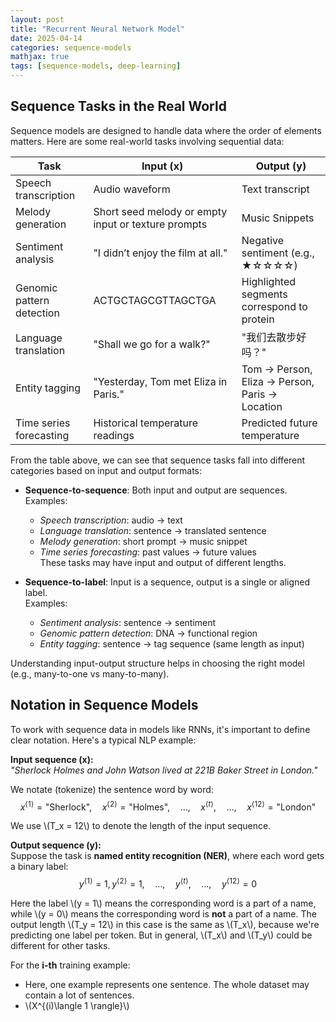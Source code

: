 ```yaml
---
layout: post
title: "Recurrent Neural Network Model"
date: 2025-04-14
categories: sequence-models
mathjax: true
tags: [sequence-models, deep-learning]
---
```


## Sequence Tasks in the Real World

Sequence models are designed to handle data where the order of elements matters. Here are some real-world tasks involving sequential data:

| Task                         | Input (x)                                        | Output (y)                                       |
|------------------------------|--------------------------------------------------|--------------------------------------------------|
| Speech transcription         | Audio waveform                                       | Text transcript                                  |
| Melody generation            | Short seed melody or empty input or texture prompts  | Music Snippets                        |
| Sentiment analysis           | "I didn’t enjoy the film at all."               | Negative sentiment (e.g., ★☆☆☆☆)                 |
| Genomic pattern detection    | ACTGCTAGCGTTAGCTGA                               | Highlighted segments correspond to protein                    |
| Language translation         | "Shall we go for a walk?"                      | "我们去散步好吗？"                   |
| Entity tagging               | "Yesterday, Tom met Eliza in Paris."            | Tom → Person, Eliza → Person, Paris → Location  |
| Time series forecasting      | Historical temperature readings                 | Predicted future temperature                     |

From the table above, we can see that sequence tasks fall into different categories based on input and output formats:

- **Sequence-to-sequence**: Both input and output are sequences.  
  Examples:  
  - *Speech transcription*: audio → text  
  - *Language translation*: sentence → translated sentence  
  - *Melody generation*: short prompt → music snippet  
  - *Time series forecasting*: past values → future values  
  These tasks may have input and output of different lengths.

- **Sequence-to-label**: Input is a sequence, output is a single or aligned label.  
  Examples:  
  - *Sentiment analysis*: sentence → sentiment  
  - *Genomic pattern detection*: DNA → functional region  
  - *Entity tagging*: sentence → tag sequence (same length as input)

Understanding input-output structure helps in choosing the right model (e.g., many-to-one vs many-to-many).


## Notation in Sequence Models

To work with sequence data in models like RNNs, it's important to define clear notation. Here's a typical NLP example:

**Input sequence (x):**  
*"Sherlock Holmes and John Watson lived at 221B Baker Street in London."*

We notate (tokenize) the sentence word by word:  
$$
x^{\langle 1 \rangle} = \text{"Sherlock"},\quad x^{\langle 2 \rangle} = \text{"Holmes"},\quad \dots,\quad x^{\langle t \rangle},\quad \dots,\quad x^{\langle 12 \rangle} = \text{"London"}
$$

We use \\(T_x = 12\\) to denote the length of the input sequence.  

**Output sequence (y):**  
Suppose the task is **named entity recognition (NER)**, where each word gets a binary label:  
$$
y^{\langle 1 \rangle} = 1, y^{\langle 2 \rangle} = 1, \quad \dots, \quad y^{\langle t \rangle},\quad \dots,\quad y^{\langle 12 \rangle} = 0
$$

Here the label \\(y = 1\\) means the corresponding word is a part of a name, while \\(y = 0\\) means the corresponding word is **not** a part of a name. The output length \\(T_y = 12\\) in this case is the same as \\(T_x\\), because we're predicting one label per token. But in general, \\(T_x\\) and \\(T_y\\) could be different for other tasks.  

For the **i-th** training example:
  - Here, one example represents one sentence. The whole dataset may contain a lot of sentences.
  - \\(X^{(i)\langle 1 \rangle}\\)
